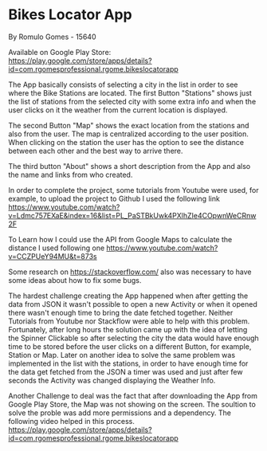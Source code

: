 # Bikes Locator App
By Romulo Gomes - 15640

Available on Google Play Store:  
https://play.google.com/store/apps/details?id=com.rgomesprofessional.rgome.bikeslocatorapp 
 
The App basically consists of selecting a city in the list in order to see where the Bike Stations are located. 
The first Button "Stations" shows just the list of stations from the selected city with some extra info and when the user clicks on it the weather from the current location is displayed. 

The second Button "Map" shows the exact location from the stations and also from the user. The map is centralized according to the user position. When clicking on the station the user has the option to see the distance between each other and the best way to arrive there.   

The third button "About" shows a short description from the App and also the name and links from who created. 
 
In order to complete the project, some tutorials from Youtube were used, for example, to upload the project to Github I used the following link https://www.youtube.com/watch?v=Ldmc757EXaE&index=16&list=PL_PaSTBkUwk4PXlhZIe4COpwnWeCRnw2F  
 
To Learn how I could use the API from Google Maps to calculate the distance I used following one https://www.youtube.com/watch?v=CCZPUeY94MU&t=873s 
 
Some research on https://stackoverflow.com/ also was necessary to have some ideas about how to fix some bugs. 
 
The hardest challenge creating the App happened when after getting the data from JSON it wasn't possible to open a new Activity or when it opened there wasn't enough time to bring the date fetched together. Neither Tutorials from Youtube nor Stackflow were able to help with this problem. Fortunately, after long hours the solution came up with the idea of letting the Spinner Clickable so after selecting the city the data would have enough time to be stored before the user clicks on a different Button, for example, Station or Map. Later on another idea to solve the same problem was implemented in the list with the stations, in order to have enough time for the data get fetched from the JSON a timer was used and just after few seconds the Activity was changed displaying the Weather Info.  
 
Another Challenge to deal was the fact that after downloading the App from Google Play Store, the Map was not showing on the screen. The soultion to solve the proble was add more permissions and a dependency. The following video helped in this process. https://play.google.com/store/apps/details?id=com.rgomesprofessional.rgome.bikeslocatorapp 

